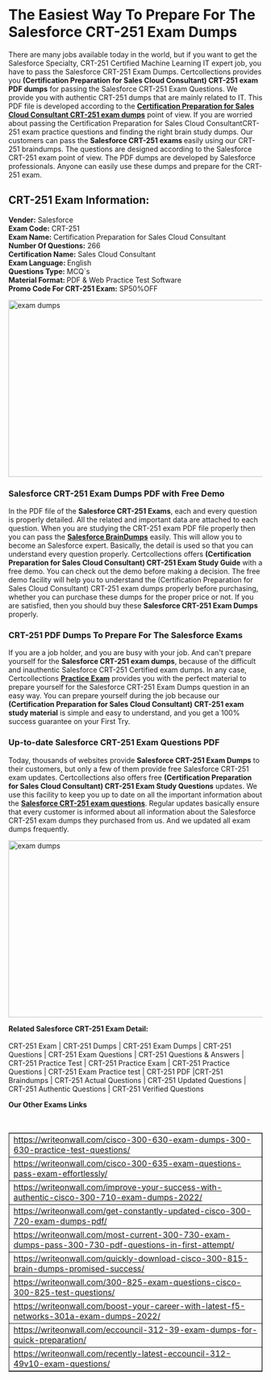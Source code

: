 <h1>The Easiest Way To Prepare For The Salesforce CRT-251 Exam Dumps</h1>

<p>There are many jobs available today in the world, but if you want to get the Salesforce Specialty, CRT-251 Certified Machine Learning IT expert job, you have to pass the Salesforce CRT-251 Exam Dumps. Certcollections provides you <strong>(Certification Preparation for Sales Cloud Consultant) CRT-251 exam PDF dumps</strong> for passing the Salesforce CRT-251 Exam Questions. We provide you with authentic CRT-251 dumps that are mainly related to IT. This PDF file is developed according to the <a href="https://www.certsofficial.com/salesforce/crt-251-questions"><strong>Certification Preparation for Sales Cloud Consultant CRT-251 exam dumps</strong></a> point of view. If you are worried about passing the Certification Preparation for Sales Cloud ConsultantCRT-251 exam practice questions and finding the right brain study dumps. Our customers can pass the <strong>Salesforce CRT-251 exams </strong>easily using our CRT-251 braindumps. The questions are designed according to the Salesforce CRT-251 exam point of view. The PDF dumps are developed by Salesforce professionals. Anyone can easily use these dumps and prepare for the CRT-251 exam.</p>

<h2><strong>CRT-251 Exam Information:</strong></h2>

<p><strong>Vender:</strong> Salesforce<br />
<strong>Exam Code:</strong> CRT-251<br />
<strong>Exam Name:</strong> Certification Preparation for Sales Cloud Consultant<br />
<strong>Number Of Questions:</strong> 266<br />
<strong>Certification Name:</strong> Sales Cloud Consultant<br />
<strong>Exam Language: </strong>English<br />
<strong>Questions Type:</strong> MCQ`s<br />
<strong>Material Format: </strong>PDF &amp; Web Practice Test Software<br />
<strong>Promo Code For CRT-251 Exam:</strong> SP50%OFF</p>

<p><a href="https://www.certsofficial.com/salesforce/crt-251-questions"><img alt="exam dumps" src="https://www.certcollections.com/uploads/content/certsofficial.jpg" style="height:350px; width:750px" /></a></p>

<h3><strong>Salesforce CRT-251 Exam Dumps PDF with Free Demo</strong></h3>

<p>In the PDF file of the <strong>Salesforce CRT-251 Exams</strong>, each and every question is properly detailed. All the related and important data are attached to each question. When you are studying the CRT-251 exam PDF file properly then you can pass the <a href="https://www.certsofficial.com/salesforce-dumps"><strong>Salesforce BrainDumps</strong></a> easily. This will allow you to become an Salesforce expert. Basically, the detail is used so that you can understand every question properly. Certcollections offers <strong>(Certification Preparation for Sales Cloud Consultant) CRT-251 Exam Study Guide</strong> with a free demo. You can check out the demo before making a decision. The free demo facility will help you to understand the (Certification Preparation for Sales Cloud Consultant) CRT-251 exam dumps properly before purchasing, whether you can purchase these dumps for the proper price or not. If you are satisfied, then you should buy these <strong>Salesforce CRT-251 Exam Dumps</strong> properly.</p>

<h3><strong>CRT-251 PDF Dumps To Prepare For The Salesforce Exams</strong></h3>

<p>If you are a job holder, and you are busy with your job. And can&#39;t prepare yourself for the <strong>Salesforce CRT-251 exam dumps</strong>, because of the difficult and inauthentic Salesforce CRT-251 Certified exam dumps. In any case, Certcollections <strong><a href="https://www.certsofficial.com/">Practice Exam</a></strong> provides you with the perfect material to prepare yourself for the Salesforce CRT-251 Exam Dumps question in an easy way. You can prepare yourself during the job because our <strong>(Certification Preparation for Sales Cloud Consultant) CRT-251 exam study material</strong> is simple and easy to understand, and you get a 100% success guarantee on your First Try.</p>

<h3><strong>Up-to-date Salesforce CRT-251 Exam Questions PDF</strong></h3>

<p>Today, thousands of websites provide <strong>Salesforce CRT-251 Exam Dumps</strong> to their customers, but only a few of them provide free Salesforce CRT-251 exam updates. Certcollections also offers free <strong>(Certification Preparation for Sales Cloud Consultant) CRT-251 Exam Study Questions</strong> updates. We use this facility to keep you up to date on all the important information about the <a href="https://www.certsofficial.com/salesforce/crt-251-questions"><strong>Salesforce CRT-251 exam questions</strong></a>. Regular updates basically ensure that every customer is informed about all information about the Salesforce CRT-251 exam dumps they purchased from us. And we updated all exam dumps frequently.</p>

<p><a href="https://www.certsofficial.com/salesforce/crt-251-questions"><img alt="exam dumps " src="https://www.certcollections.com/uploads/content/certsofficial2.jpg" style="height:350px; width:750px" /></a></p>

<p><strong>Related Salesforce CRT-251 Exam Detail:</strong><br />
<br />
CRT-251 Exam | CRT-251 Dumps | CRT-251 Exam Dumps | CRT-251 Questions | CRT-251 Exam Questions | CRT-251 Questions &amp; Answers | CRT-251 Practice Test | CRT-251 Practice Exam | CRT-251 Practice Questions | CRT-251 Exam Practice test | CRT-251 PDF |CRT-251 Braindumps | CRT-251 Actual Questions | CRT-251 Updated Questions | CRT-251 Authentic Questions | CRT-251 Verified Questions</p>

<p><strong>Our Other Exams Links</strong></p>

<p>&nbsp;</p>

<table border="1" cellpadding="0" cellspacing="0">
	<tbody>
		<tr>
			<td><a href="https://writeonwall.com/cisco-300-630-exam-dumps-300-630-practice-test-questions/" target="_blank">https://writeonwall.com/cisco-300-630-exam-dumps-300-630-practice-test-questions/</a></td>
		</tr>
		<tr>
			<td><a href="https://writeonwall.com/cisco-300-635-exam-questions-pass-exam-effortlessly/" target="_blank">https://writeonwall.com/cisco-300-635-exam-questions-pass-exam-effortlessly/</a></td>
		</tr>
		<tr>
			<td><a href="https://writeonwall.com/improve-your-success-with-authentic-cisco-300-710-exam-dumps-2022/" target="_blank">https://writeonwall.com/improve-your-success-with-authentic-cisco-300-710-exam-dumps-2022/</a></td>
		</tr>
		<tr>
			<td><a href="https://writeonwall.com/get-constantly-updated-cisco-300-720-exam-dumps-pdf/" target="_blank">https://writeonwall.com/get-constantly-updated-cisco-300-720-exam-dumps-pdf/</a></td>
		</tr>
		<tr>
			<td><a href="https://writeonwall.com/most-current-300-730-exam-dumps-pass-300-730-pdf-questions-in-first-attempt/" target="_blank">https://writeonwall.com/most-current-300-730-exam-dumps-pass-300-730-pdf-questions-in-first-attempt/</a></td>
		</tr>
		<tr>
			<td><a href="https://writeonwall.com/quickly-download-cisco-300-815-brain-dumps-promised-success/" target="_blank">https://writeonwall.com/quickly-download-cisco-300-815-brain-dumps-promised-success/</a></td>
		</tr>
		<tr>
			<td><a href="https://writeonwall.com/300-825-exam-questions-cisco-300-825-test-questions/" target="_blank">https://writeonwall.com/300-825-exam-questions-cisco-300-825-test-questions/</a></td>
		</tr>
		<tr>
			<td><a href="https://writeonwall.com/boost-your-career-with-latest-f5-networks-301a-exam-dumps-2022/" target="_blank">https://writeonwall.com/boost-your-career-with-latest-f5-networks-301a-exam-dumps-2022/</a></td>
		</tr>
		<tr>
			<td><a href="https://writeonwall.com/eccouncil-312-39-exam-dumps-for-quick-preparation/" target="_blank">https://writeonwall.com/eccouncil-312-39-exam-dumps-for-quick-preparation/</a></td>
		</tr>
		<tr>
			<td><a href="https://writeonwall.com/recently-latest-eccouncil-312-49v10-exam-questions/" target="_blank">https://writeonwall.com/recently-latest-eccouncil-312-49v10-exam-questions/</a></td>
		</tr>
	</tbody>
</table>
